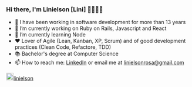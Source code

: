 ### Hi there, I'm Linielson [Lini] 👋👨🏻‍💻

<!--
**linielson/linielson** is a ✨ _special_ ✨ repository because its `README.md` (this file) appears on your GitHub profile. -->

- 🚀 I have been working in software development for more than 13 years
- 🔭 I’m currently working on Ruby on Rails, Javascript and React
- 🌱 I’m currently learning Node
- ❤️ Lover of Agile (Lean, Kanban, XP, Scrum) and of good development practices (Clean Code, Refactore, TDD)
- 📚 Bachelor's degree at Computer Science
- 📫 How to reach me: [LinkedIn](https://www.linkedin.com/in/linielson/) or email me at [linielsonrosa@gmail.com](linielsonrosa@gmail.com)

<code><img alt="dev.to" title="dev.to" src="https://gist.githubusercontent.com/myogeshchavan97/e0be7fc4c838544e2d00afeb3a82ae10/raw/932b015cd9410bfc0af3230fc8d08a81e4fa7212/devto.svg" width="20" height="20" /></code>[linielson](https://dev.to/linielson)
